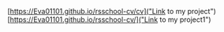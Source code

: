[https://Eva01101.github.io/rsschool-cv/cv]("Link to my project")
[https://Eva01101.github.io/rsschool-cv/]("Link to my project1")
